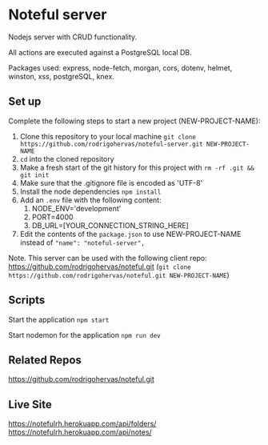 # Noteful server

Nodejs server with CRUD functionality.

All actions are executed against a PostgreSQL local DB.

Packages used: express, node-fetch, morgan, cors, dotenv, helmet, winston, xss, postgreSQL, knex.


## Set up

Complete the following steps to start a new project (NEW-PROJECT-NAME):

1. Clone this repository to your local machine `git clone https://github.com/rodrigohervas/noteful-server.git NEW-PROJECT-NAME`
2. `cd` into the cloned repository
3. Make a fresh start of the git history for this project with `rm -rf .git && git init`
4. Make sure that the .gitignore file is encoded as 'UTF-8'
5. Install the node dependencies `npm install`
6. Add an `.env` file with the following content:
    1. NODE_ENV='development'
    2. PORT=4000
    3. DB_URL=[YOUR_CONNECTION_STRING_HERE]
7. Edit the contents of the `package.json` to use NEW-PROJECT-NAME instead of `"name": "noteful-server",`

Note. This server can be used with the following client repo: https://github.com/rodrigohervas/noteful.git
(`git clone https://github.com/rodrigohervas/noteful.git NEW-PROJECT-NAME`)


## Scripts

Start the application `npm start`

Start nodemon for the application `npm run dev`


## Related Repos

https://github.com/rodrigohervas/noteful.git


## Live Site

https://notefulrh.herokuapp.com/api/folders/
https://notefulrh.herokuapp.com/api/notes/